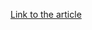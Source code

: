 [Link to the article](https://www.intezer.com/wp-content/uploads/2021/09/TeamTNT-Cryptomining-Explosion.pdf)
